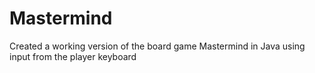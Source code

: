 # Mastermind
Created a working version of the board game Mastermind in Java using input from the player keyboard
